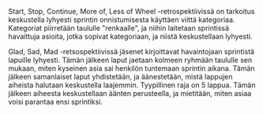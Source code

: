 Start, Stop, Continue, More of, Less of Wheel -retrospektiivissä on tarkoitus keskustella lyhyesti sprintin onnistumisesta käyttäen viittä kategoriaa. Kategoriat piirretään taululle "renkaalle", ja niihin laitetaan sprintissä havaittuja asioita, jotka sopivat kategoriaan, ja niistä keskustellaan lyhyesti.

Glad, Sad, Mad -retsospektiivissä jäsenet kirjoittavat havaintojaan sprintistä lapuille lyhyesti. Tämän jälkeen laput jaetaan kolmeen ryhmään taululle sen mukaan, miten kyseinen asia sai henkilön tuntemaan sprintin aikana. Tämän jälkeen samanlaiset laput yhdistetään, ja äänestetään, mistä lappujen aiheista halutaan keskustella laajemmin. Tyypillinen raja on 5 lappua. Tämän jälkeen aiheesta keskustellaan äänten perusteella, ja mietitään, miten asiaa voisi parantaa ensi sprintiksi.   
